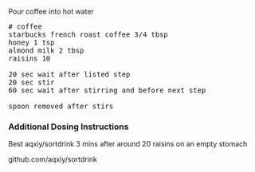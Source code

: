 Pour coffee into hot water

<pre>
# coffee
starbucks french roast coffee 3/4 tbsp
honey 1 tsp
almond milk 2 tbsp
raisins 10

20 sec wait after listed step
20 sec stir
60 sec wait after stirring and before next step

spoon removed after stirs
</pre>

### Additional Dosing Instructions

Best aqxiy/sortdrink 3 mins after around 20 raisins on an empty stomach

github.com/aqxiy/sortdrink
